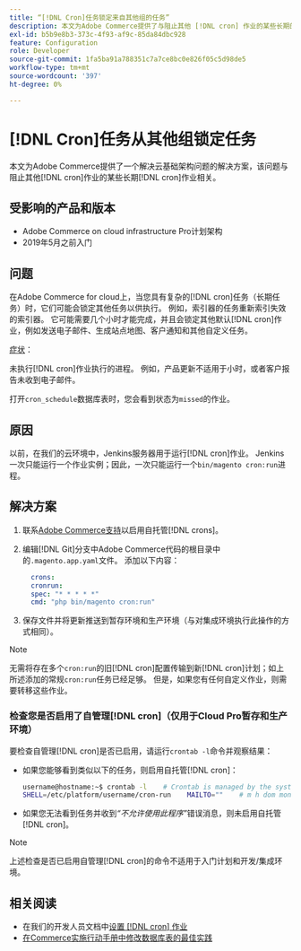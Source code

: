 ```yaml
---
title: “[!DNL Cron]任务锁定来自其他组的任务”
description: 本文为Adobe Commerce提供了与阻止其他 [!DNL cron] 作业的某些长期的 [!DNL cron] 作业相关的云基础架构问题的解决方案。
exl-id: b5b9e8b3-373c-4f93-af9c-85da84dbc928
feature: Configuration
role: Developer
source-git-commit: 1fa5ba91a788351c7a7ce8bc0e826f05c5d98de5
workflow-type: tm+mt
source-wordcount: '397'
ht-degree: 0%

---
```


# [!DNL Cron]任务从其他组锁定任务

本文为Adobe Commerce提供了一个解决云基础架构问题的解决方案，该问题与阻止其他[!DNL cron]作业的某些长期[!DNL cron]作业相关。

## 受影响的产品和版本

* Adobe Commerce on cloud infrastructure Pro计划架构
* 2019年5月之前入门

## 问题

在Adobe Commerce for cloud上，当您具有复杂的[!DNL cron]任务（长期任务）时，它们可能会锁定其他任务以供执行。 例如，索引器的任务重新索引失效的索引器。 它可能需要几个小时才能完成，并且会锁定其他默认[!DNL cron]作业，例如发送电子邮件、生成站点地图、客户通知和其他自定义任务。

<u>症状</u>：

未执行[!DNL cron]作业执行的进程。 例如，产品更新不适用于小时，或者客户报告未收到电子邮件。

打开`cron_schedule`数据库表时，您会看到状态为`missed`的作业。

## 原因

以前，在我们的云环境中，Jenkins服务器用于运行[!DNL cron]作业。 Jenkins一次只能运行一个作业实例；因此，一次只能运行一个`bin/magento cron:run`进程。

## 解决方案

1. 联系[Adobe Commerce支持](/help/help-center-guide/help-center/magento-help-center-user-guide.md#submit-ticket)以启用自托管[!DNL crons]。
1. 编辑[!DNL Git]分支中Adobe Commerce代码的根目录中的`.magento.app.yaml`文件。 添加以下内容：

   ```yaml
     crons:
     cronrun:
     spec: "* * * * *"
     cmd: "php bin/magento cron:run"
   ```

1. 保存文件并将更新推送到暂存环境和生产环境（与对集成环境执行此操作的方式相同）。

>[!NOTE]
>
>无需将存在多个`cron:run`的旧[!DNL cron]配置传输到新[!DNL cron]计划；如上所述添加的常规`cron:run`任务已经足够。 但是，如果您有任何自定义作业，则需要转移这些作业。

### 检查您是否启用了自管理[!DNL cron]（仅用于Cloud Pro暂存和生产环境）

要检查自管理[!DNL cron]是否已启用，请运行`crontab -l`命令并观察结果：

* 如果您能够看到类似以下的任务，则启用自托管[!DNL cron]：

  ```bash
  username@hostname:~$ crontab -l    # Crontab is managed by the system, attempts to edit it directly will fail.
  SHELL=/etc/platform/username/cron-run    MAILTO=""    # m h dom mon dow job_name    * * * * * cronrun
  ```

* 如果您无法看到任务并收到&#x200B;*“不允许使用此程序”*&#x200B;错误消息，则未启用自托管[!DNL cron]。

>[!NOTE]
>
>上述检查是否已启用自管理[!DNL cron]的命令不适用于入门计划和开发/集成环境。

## 相关阅读

* 在我们的开发人员文档中[设置 [!DNL cron] 作业](https://experienceleague.adobe.com/zh-hans/docs/commerce-operations/configuration-guide/cli/configure-cron-jobs)
* [在Commerce实施行动手册中修改数据库表的最佳实践](https://experienceleague.adobe.com/zh-hans/docs/commerce-operations/implementation-playbook/best-practices/development/modifying-core-and-third-party-tables#why-adobe-recommends-avoiding-modifications)
